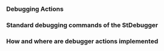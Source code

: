 ### Debugging Actions



### Standard debugging commands of the StDebugger


### How and where are debugger actions implemented